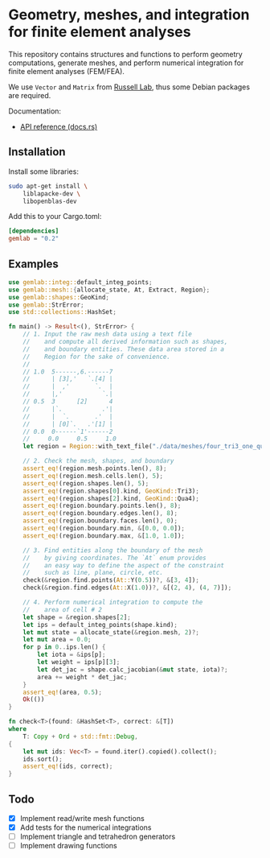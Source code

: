 # Geometry, meshes, and integration for finite element analyses

This repository contains structures and functions to perform geometry computations, generate meshes, and perform numerical integration for finite element analyses (FEM/FEA).

We use `Vector` and `Matrix` from [Russell Lab](https://github.com/cpmech/russell), thus some Debian packages are required.

Documentation:

- [API reference (docs.rs)](https://docs.rs/gemlab)

## Installation

Install some libraries:

```bash
sudo apt-get install \
    liblapacke-dev \
    libopenblas-dev
```

Add this to your Cargo.toml:

```toml
[dependencies]
gemlab = "0.2"
```

## Examples

```rust
use gemlab::integ::default_integ_points;
use gemlab::mesh::{allocate_state, At, Extract, Region};
use gemlab::shapes::GeoKind;
use gemlab::StrError;
use std::collections::HashSet;

fn main() -> Result<(), StrError> {
    // 1. Input the raw mesh data using a text file
    //    and compute all derived information such as shapes,
    //    and boundary entities. These data area stored in a
    //    Region for the sake of convenience.
    //
    // 1.0  5------,6.------7
    //      | [3],'   `.[4] |
    //      |  ,'       `.  |
    //      |,'           `.|
    // 0.5  3      [2]      4
    //      |`.           .'|
    //      |  `.       .'  |
    //      | [0]`.   .'[1] |
    // 0.0  0------`1'------2
    //     0.0     0.5     1.0
    let region = Region::with_text_file("./data/meshes/four_tri3_one_qua4.msh", Extract::Boundary)?;

    // 2. Check the mesh, shapes, and boundary
    assert_eq!(region.mesh.points.len(), 8);
    assert_eq!(region.mesh.cells.len(), 5);
    assert_eq!(region.shapes.len(), 5);
    assert_eq!(region.shapes[0].kind, GeoKind::Tri3);
    assert_eq!(region.shapes[2].kind, GeoKind::Qua4);
    assert_eq!(region.boundary.points.len(), 8);
    assert_eq!(region.boundary.edges.len(), 8);
    assert_eq!(region.boundary.faces.len(), 0);
    assert_eq!(region.boundary.min, &[0.0, 0.0]);
    assert_eq!(region.boundary.max, &[1.0, 1.0]);

    // 3. Find entities along the boundary of the mesh
    //    by giving coordinates. The `At` enum provides
    //    an easy way to define the aspect of the constraint
    //    such as line, plane, circle, etc.
    check(&region.find.points(At::Y(0.5))?, &[3, 4]);
    check(&region.find.edges(At::X(1.0))?, &[(2, 4), (4, 7)]);

    // 4. Perform numerical integration to compute the
    //    area of cell # 2
    let shape = &region.shapes[2];
    let ips = default_integ_points(shape.kind);
    let mut state = allocate_state(&region.mesh, 2)?;
    let mut area = 0.0;
    for p in 0..ips.len() {
        let iota = &ips[p];
        let weight = ips[p][3];
        let det_jac = shape.calc_jacobian(&mut state, iota)?;
        area += weight * det_jac;
    }
    assert_eq!(area, 0.5);
    Ok(())
}

fn check<T>(found: &HashSet<T>, correct: &[T])
where
    T: Copy + Ord + std::fmt::Debug,
{
    let mut ids: Vec<T> = found.iter().copied().collect();
    ids.sort();
    assert_eq!(ids, correct);
}
```

## Todo

- [x] Implement read/write mesh functions
- [x] Add tests for the numerical integrations
- [ ] Implement triangle and tetrahedron generators
- [ ] Implement drawing functions
